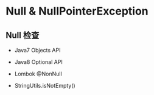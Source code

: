 # Null & NullPointerException



## Null 检查
* Java7 Objects API

* Java8 Optional API


* Lombok @NonNull

* StringUtils.isNotEmpty()
